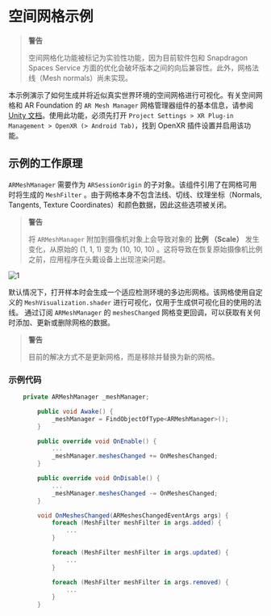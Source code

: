 # 空间网格示例

> **警告**
>
> 空间网格化功能被标记为实验性功能，因为目前软件包和 Snapdragon Spaces Service 方面的优化会破坏版本之间的向后兼容性。此外，网格法线（Mesh normals）尚未实现。

本示例演示了如何生成并将近似真实世界环境的空间网格进行可视化。有关空间网格和 AR Foundation 的 `AR Mesh Manager` 网格管理器组件的基本信息，请参阅 [Unity 文档](https://docs.unity3d.com/Packages/com.unity.xr.arfoundation@4.2/manual/mesh-manager.html)。使用此功能，必须先打开 `Project Settings > XR Plug-in Management > OpenXR (> Android Tab)`，找到 OpenXR 插件设置并启用该功能。

## 示例的工作原理

`ARMeshManager`  需要作为 `ARSessionOrigin` 的子对象。该组件引用了在网格可用时将生成的 `MeshFilter` 。由于网格本身不包含法线、切线、纹理坐标（Normals, Tangents, Texture Coordinates）和颜色数据，因此这些选项被关闭。

> **警告**
>
> 将 `ARMeshManager` 附加到摄像机对象上会导致对象的 **比例 （Scale）** 发生变化，从原始的 (1, 1, 1) 变为 (10, 10, 10) 。这将导致在恢复原始摄像机比例之前，应用程序在头戴设备上出现渲染问题。

![1](./pic-SpatialMeshingSample/1.png)

默认情况下，打开样本时会生成一个适应检测环境的多边形网格。该网格使用自定义的 `MeshVisualization.shader` 进行可视化，仅用于生成供可视化目的使用的法线。
通过订阅 `ARMeshManager` 的 `meshesChanged` 网格变更回调，可以获取有关何时添加、更新或删除网格的数据。

> **警告**
> 
> 目前的解决方式不是更新网格，而是移除并替换为新的网格。

### 示例代码

``` csharp
    private ARMeshManager _meshManager;

        public void Awake() {
            _meshManager = FindObjectOfType<ARMeshManager>();
        }

        public override void OnEnable() {
            ...
            _meshManager.meshesChanged += OnMeshesChanged;
        }

        public override void OnDisable() {
            ...
            _meshManager.meshesChanged -= OnMeshesChanged;
        }

        void OnMeshesChanged(ARMeshesChangedEventArgs args) {
            foreach (MeshFilter meshFilter in args.added) {
                ...
            }

            foreach (MeshFilter meshFilter in args.updated) {
                ...
            }

            foreach (MeshFilter meshFilter in args.removed) {
                ...
            }
        }
```
